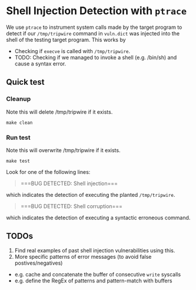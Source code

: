 # Shell Injection Detection with `ptrace`

We use `ptrace` to instrument system calls made by the target program to detect
if our `/tmp/tripwire` command in `vuln.dict` was injected into the shell of
the testing target program. This works by

- Checking if `execve` is called with `/tmp/tripwire`.
- TODO: Checking if we managed to invoke a shell (e.g. /bin/sh) and cause a
  syntax error.

## Quick test

### Cleanup
Note this will delete /tmp/tripwire if it exists.
```shell
make clean
```

### Run test
Note this will overwrite /tmp/tripwire if it exists.
```shell
make test
```

Look for one of the following lines:

> ===BUG DETECTED: Shell injection===

which indicates the detection of executing the planted `/tmp/tripwire`.


> ===BUG DETECTED: Shell corruption===

which indicates the detection of executing a syntactic erroneous command.


## TODOs
1. Find real examples of past shell injection vulnerabilities using this.
2. More specific patterns of error messages (to avoid false postives/negatives)
  * e.g. cache and concatenate the buffer of consecutive `write` syscalls
  * e.g. define the RegEx of patterns and pattern-match with buffers

